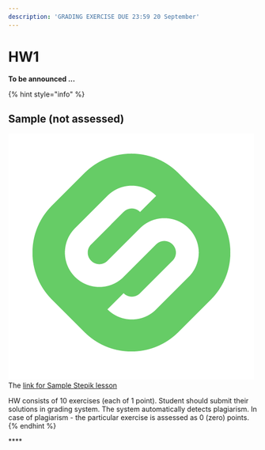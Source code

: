```yaml
---
description: 'GRADING EXERCISE DUE 23:59 20 September'
---
```


# HW1

**To be announced ...**

{% hint style="info" %}
## **Sample \(not assessed\)**

![](../../.gitbook/assets/stepik_logotype.png) The [link for Sample Stepik lesson](https://stepik.org/invitation/e99c8aa345ac47cdbeb0ac9c6437259834299fee/)

HW consists of 10 exercises \(each of 1 point\). Student should submit their solutions in grading system. The system automatically detects plagiarism. In case of plagiarism - the particular exercise is assessed as 0 \(zero\) points.
{% endhint %}

\*\*\*\*

